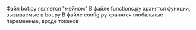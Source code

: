 Файл bot.py является "мейном"
В файле functions.py хранятся функции, вызываемые в bot.py
В файле config.py хранятся глобальные переменные, вроде токенов
